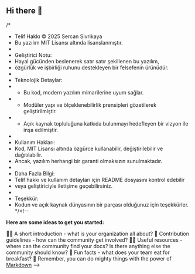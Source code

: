 ## Hi there 👋
/*
 * Telif Hakkı © 2025 Sercan Sivrikaya
 * Bu yazılım MIT Lisansı altında lisanslanmıştır.
 * 
 * Geliştirici Notu:
 * Hayal gücünden beslenerek satır satır şekillenen bu yazılım,
 * özgürlük ve işbirliği ruhunu destekleyen bir felsefenin ürünüdür.
 * 
 * Teknolojik Detaylar:
 * - Bu kod, modern yazılım mimarilerine uyum sağlar.
 * - Modüler yapı ve ölçeklenebilirlik prensipleri gözetilerek geliştirilmiştir.
 * - Açık kaynak topluluğuna katkıda bulunmayı hedefleyen bir vizyon ile inşa edilmiştir.
 * 
 * Kullanım Hakları:
 * Kod, MIT Lisansı altında özgürce kullanabilir, değiştirilebilir ve dağıtılabilir.
 * Ancak, yazılım herhangi bir garanti olmaksızın sunulmaktadır.
 * 
 * Daha Fazla Bilgi:
 * Telif hakkı ve kullanım detayları için README dosyasını kontrol edebilir 
 * veya geliştiriciyle iletişime geçebilirsiniz.
 * 
 * Teşekkür:
 * Kodun ve açık kaynak dünyasının bir parçası olduğunuz için teşekkürler.
 */<!--

**Here are some ideas to get you started:**

🙋‍♀️ A short introduction - what is your organization all about?
🌈 Contribution guidelines - how can the community get involved?
👩‍💻 Useful resources - where can the community find your docs? Is there anything else the community should know?
🍿 Fun facts - what does your team eat for breakfast?
🧙 Remember, you can do mighty things with the power of [Markdown](https://docs.github.com/github/writing-on-github/getting-started-with-writing-and-formatting-on-github/basic-writing-and-formatting-syntax)
-->
